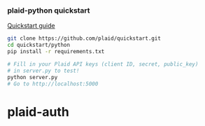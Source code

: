 ### plaid-python quickstart

[Quickstart guide](https://plaid.com/docs/quickstart)

``` bash
git clone https://github.com/plaid/quickstart.git
cd quickstart/python
pip install -r requirements.txt

# Fill in your Plaid API keys (client ID, secret, public_key)
# in server.py to test!
python server.py
# Go to http://localhost:5000
```
# plaid-auth
